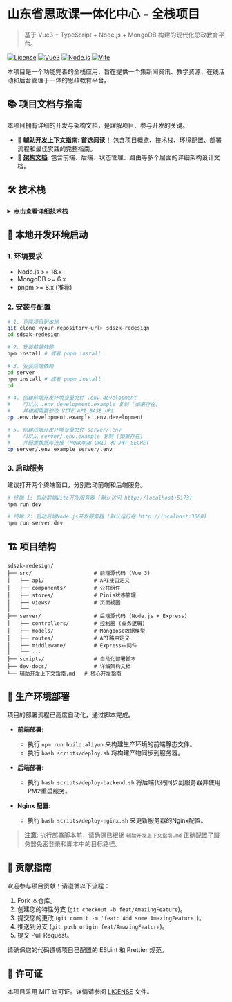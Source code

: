 # 山东省思政课一体化中心 - 全栈项目

> 基于 Vue3 + TypeScript + Node.js + MongoDB 构建的现代化思政教育平台。

[![License](https://img.shields.io/badge/license-MIT-green.svg)](https://github.com/your-repo/sdszk-redesign/blob/main/LICENSE)
[![Vue3](https://img.shields.io/badge/Vue.js-3.3.4-4FC08D.svg)](https://vuejs.org/)
[![Node.js](https://img.shields.io/badge/Node.js-18.x-339933.svg)](https://nodejs.org/)
[![Vite](https://img.shields.io/badge/Vite-4.4.9-646CFF.svg)](https://vitejs.dev/)

本项目是一个功能完善的全栈应用，旨在提供一个集新闻资讯、教学资源、在线活动和后台管理于一体的思政教育平台。

## 📚 项目文档与指南

本项目拥有详细的开发与架构文档，是理解项目、参与开发的关键。

- 📖 **[辅助开发上下文指南](./辅助开发上下文指南.md)**: **首选阅读！** 包含项目概览、技术栈、环境配置、部署流程和最佳实践的完整指南。
- 📂 **[架构文档](./dev-docs/)**: 包含前端、后端、状态管理、路由等多个层面的详细架构设计文档。

## 🛠 技术栈

<details>
<summary><strong>点击查看详细技术栈</strong></summary>

### 前端技术栈

- **核心框架**: Vue 3.3.4 + TypeScript 5.2.0
- **构建工具**: Vite 4.4.9
- **UI组件库**: Element Plus 2.3.14 + Ant Design Vue 4.0.3
- **状态管理**: Pinia 2.1.6
- **路由**: Vue Router 4.2.4
- **HTTP客户端**: Axios ^1.5.0
- **开发工具**: ESLint + Prettier + Husky

### 后端技术栈

- **运行环境**: Node.js (ES Modules)
- **Web框架**: Express 4.18.2
- **数据库**: MongoDB + Mongoose 8.1.1
- **认证**: JWT + bcrypt
- **进程管理**: PM2

</details>

## 🚀 本地开发环境启动

### 1. 环境要求

- Node.js >= 18.x
- MongoDB >= 6.x
- pnpm >= 8.x (推荐)

### 2. 安装与配置

```bash
# 1. 克隆项目到本地
git clone <your-repository-url> sdszk-redesign
cd sdszk-redesign

# 2. 安装前端依赖
npm install # 或者 pnpm install

# 3. 安装后端依赖
cd server
npm install # 或者 pnpm install
cd ..

# 4. 创建前端开发环境变量文件 .env.development
#    可以从 .env.development.example 复制 (如果存在)
#    并根据需要修改 VITE_API_BASE_URL
cp .env.development.example .env.development

# 5. 创建后端开发环境变量文件 server/.env
#    可以从 server/.env.example 复制 (如果存在)
#    并配置数据库连接 (MONGODB_URI) 和 JWT_SECRET
cp server/.env.example server/.env
```

### 3. 启动服务

建议打开两个终端窗口，分别启动前端和后端服务。

```bash
# 终端 1: 启动前端Vite开发服务器 (默认访问 http://localhost:5173)
npm run dev

# 终端 2: 启动后端Node.js开发服务器 (默认运行在 http://localhost:3000)
npm run server:dev
```

## 🏗️ 项目结构

```
sdszk-redesign/
├── src/                    # 前端源代码 (Vue 3)
│   ├── api/                # API接口定义
│   ├── components/         # 公共组件
│   ├── stores/             # Pinia状态管理
│   ├── views/              # 页面视图
│   └── ...
├── server/                 # 后端源代码 (Node.js + Express)
│   ├── controllers/        # 控制器 (业务逻辑)
│   ├── models/             # Mongoose数据模型
│   ├── routes/             # API路由定义
│   ├── middleware/         # Express中间件
│   └── ...
├── scripts/                # 自动化部署脚本
├── dev-docs/               # 详细架构文档
└── 辅助开发上下文指南.md   # 核心开发指南
```

## 🚀 生产环境部署

项目的部署流程已高度自动化，通过脚本完成。

- **前端部署**:

  - 执行 `npm run build:aliyun` 来构建生产环境的前端静态文件。
  - 执行 `bash scripts/deploy.sh` 将构建产物同步到服务器。

- **后端部署**:

  - 执行 `bash scripts/deploy-backend.sh` 将后端代码同步到服务器并使用PM2重启服务。

- **Nginx 配置**:
  - 执行 `bash scripts/deploy-nginx.sh` 来更新服务器的Nginx配置。

> **注意**: 执行部署脚本前，请确保已根据 `辅助开发上下文指南.md` 正确配置了服务器免密登录和脚本中的目标路径。

## 🤝 贡献指南

欢迎参与项目贡献！请遵循以下流程：

1.  Fork 本仓库。
2.  创建您的特性分支 (`git checkout -b feat/AmazingFeature`)。
3.  提交您的更改 (`git commit -m 'feat: Add some AmazingFeature'`)。
4.  推送到分支 (`git push origin feat/AmazingFeature`)。
5.  提交 Pull Request。

请确保您的代码遵循项目已配置的 ESLint 和 Prettier 规范。

## 📄 许可证

本项目采用 MIT 许可证。详情请参阅 [LICENSE](LICENSE) 文件。
